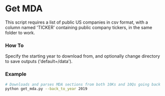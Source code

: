 # Get MDA

This script requires a list of public US companies in csv format, with a column named 'TICKER' containing public company tickers, in the same folder to work.

### How To

Specify the starting year to download from, and optionally change directory to save outputs ('default=/data').

### Example

```bash
# Downloads and parses MDA sections from both 10Ks and 10Qs going back to Jan. 1st 2019, and saves to `./data/`
python get_mda.py --back_to_year 2019
```
